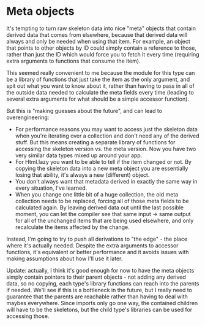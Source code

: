 # Meta objects
It's tempting to turn raw skeleton data into nice "meta" objects that contain derived data that comes from elsewhere, because that derived data will always and only be needed when using that item. For example, an object that points to other objects by ID could simply contain a reference to those, rather than just the ID which would force you to fetch it every time (requiring extra arguments to functions that consume the item).

This seemed really convenient to me because the module for this type can be a library of functions that just take the item as the only argument, and spit out what you want to know about it, rather than having to pass in all of the outside data needed to calculate the meta fields every time (leading to several extra arguments for what should be a simple accessor function).

But this is "making guesses about the future", and can lead to overengineering:
- For performance reasons you may want to access just the skeleton data when you're iterating over a collection and don't need any of the derived stuff. But this means creating a separate library of functions for accessing the skeleton version vs. the meta version. Now you have two very similar data types mixed up around your app.
- For Html.lazy you want to be able to tell if the item changed or not. By copying the skeleton data into a new meta object you are essentially losing that ability, it's always a new (different) object.
- You don't always want that metadata derived in exactly the same way in every situation, I've learned.
- When you change one little bit of a huge collection, the old meta collection needs to be replaced, forcing all of those meta fields to be calculated again. By leaving derived data out until the last possible moment, you can let the compiler see that same input -> same output for all of the unchanged items that are being used elsewhere, and only recalculate the items affected by the change.

Instead, I'm going to try to push all derivations to "the edge" - the place where it's actually needed. Despite the extra arguments to accessor functions, it's equivalent or better performance and it avoids issues with making assumptions about how I'll use it later.

Update: actually, I think it's good enough for now to have the meta objects simply contain pointers to their parent objects - not adding any derived data, so no copying, each type's library functions can reach into the parents if needed. We'll see if this is a bottleneck in the future, but I really need to guarantee that the parents are reachable rather than having to deal with maybes everywhere. Since imports only go one way, the contained children will have to be the skeletons, but the child type's libraries can be used for accessing those.